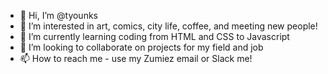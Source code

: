 - 👋 Hi, I’m @tyounks
- 👀 I’m interested in art, comics, city life, coffee, and meeting new people!
- 🌱 I’m currently learning coding from HTML and CSS to Javascript
- 💞️ I’m looking to collaborate on projects for my field and job
- 📫 How to reach me - use my Zumiez email or Slack me!

<!---
tyounks/tyounks is a ✨ special ✨ repository because its `README.md` (this file) appears on your GitHub profile.
You can click the Preview link to take a look at your changes.
--->
